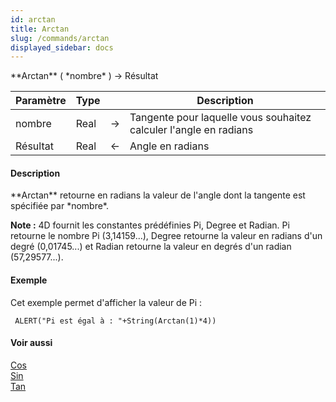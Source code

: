 ```yaml
---
id: arctan
title: Arctan
slug: /commands/arctan
displayed_sidebar: docs
---
```


<!--REF #_command_.Arctan.Syntax-->**Arctan** ( *nombre* ) -> Résultat<!-- END REF-->
<!--REF #_command_.Arctan.Params-->
| Paramètre | Type |  | Description |
| --- | --- | --- | --- |
| nombre | Real | &rarr; | Tangente pour laquelle vous souhaitez calculer l'angle en radians |
| Résultat | Real | &larr; | Angle en radians |

<!-- END REF-->

#### Description 

<!--REF #_command_.Arctan.Summary-->**Arctan** retourne en radians la valeur de l'angle dont la tangente est spécifiée par *nombre*.<!-- END REF-->

**Note :** 4D fournit les constantes prédéfinies Pi, Degree et Radian. Pi retourne le nombre Pi (3,14159...), Degree retourne la valeur en radians d'un degré (0,01745...) et Radian retourne la valeur en degrés d'un radian (57,29577...).

#### Exemple 

Cet exemple permet d'afficher la valeur de Pi :

```4d
 ALERT("Pi est égal à : "+String(Arctan(1)*4))
```

#### Voir aussi 

[Cos](cos.md)  
[Sin](sin.md)  
[Tan](tan.md)  